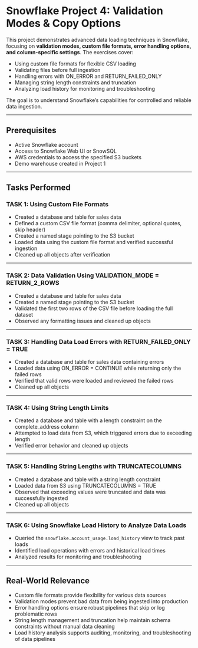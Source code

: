 # Snowflake Project 4: Validation Modes & Copy Options

This project demonstrates advanced data loading techniques in Snowflake, focusing on **validation modes, custom file formats, error handling options, and column-specific settings**. The exercises cover:

- Using custom file formats for flexible CSV loading  
- Validating files before full ingestion  
- Handling errors with ON_ERROR and RETURN_FAILED_ONLY  
- Managing string length constraints and truncation  
- Analyzing load history for monitoring and troubleshooting  

The goal is to understand Snowflake’s capabilities for controlled and reliable data ingestion.

---

## Prerequisites

- Active Snowflake account  
- Access to Snowflake Web UI or SnowSQL  
- AWS credentials to access the specified S3 buckets  
- Demo warehouse created in Project 1  

---

## Tasks Performed

### TASK 1: Using Custom File Formats
- Created a database and table for sales data  
- Defined a custom CSV file format (comma delimiter, optional quotes, skip header)  
- Created a named stage pointing to the S3 bucket  
- Loaded data using the custom file format and verified successful ingestion  
- Cleaned up all objects after verification  

---

### TASK 2: Data Validation Using VALIDATION_MODE = RETURN_2_ROWS
- Created a database and table for sales data  
- Created a named stage pointing to the S3 bucket  
- Validated the first two rows of the CSV file before loading the full dataset  
- Observed any formatting issues and cleaned up objects  

---

### TASK 3: Handling Data Load Errors with RETURN_FAILED_ONLY = TRUE
- Created a database and table for sales data containing errors  
- Loaded data using ON_ERROR = CONTINUE while returning only the failed rows  
- Verified that valid rows were loaded and reviewed the failed rows  
- Cleaned up all objects  

---

### TASK 4: Using String Length Limits
- Created a database and table with a length constraint on the complete_address column  
- Attempted to load data from S3, which triggered errors due to exceeding length  
- Verified error behavior and cleaned up objects  

---

### TASK 5: Handling String Lengths with TRUNCATECOLUMNS
- Created a database and table with a string length constraint  
- Loaded data from S3 using TRUNCATECOLUMNS = TRUE  
- Observed that exceeding values were truncated and data was successfully ingested  
- Cleaned up all objects  

---

### TASK 6: Using Snowflake Load History to Analyze Data Loads
- Queried the `snowflake.account_usage.load_history` view to track past loads  
- Identified load operations with errors and historical load times  
- Analyzed results for monitoring and troubleshooting  

---

## Real-World Relevance

- Custom file formats provide flexibility for various data sources  
- Validation modes prevent bad data from being ingested into production  
- Error handling options ensure robust pipelines that skip or log problematic rows  
- String length management and truncation help maintain schema constraints without manual data cleaning  
- Load history analysis supports auditing, monitoring, and troubleshooting of data pipelines
